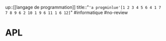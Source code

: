 up::[[langage de programmation]]
title::"`'a progminlue'[1 2 3 4 5 6 4 1 7 7 8 9 6 2 10 1 9 6 11 1 6 12]`"
#informatique #no-review 
# APL
